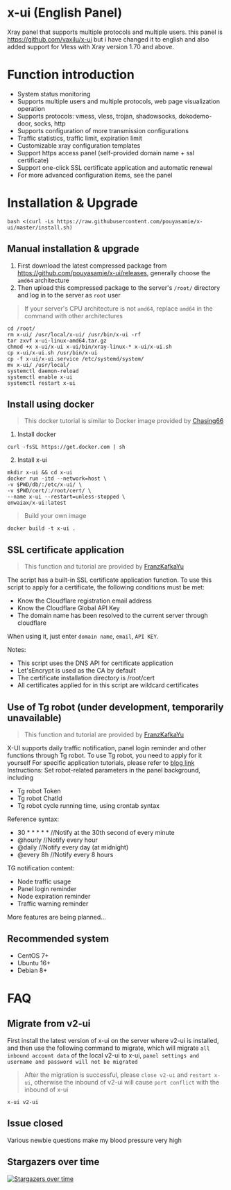 # x-ui (English Panel)

Xray panel that supports multiple protocols and multiple users. this panel is https://github.com/vaxilu/x-ui but i have changed it to english and also added support for Vless with Xray version 1.70 and above.

# Function introduction

- System status monitoring
- Supports multiple users and multiple protocols, web page visualization operation
- Supports protocols: vmess, vless, trojan, shadowsocks, dokodemo-door, socks, http
- Supports configuration of more transmission configurations
- Traffic statistics, traffic limit, expiration limit
- Customizable xray configuration templates
- Support https access panel (self-provided domain name + ssl certificate)
- Support one-click SSL certificate application and automatic renewal
- For more advanced configuration items, see the panel

# Installation & Upgrade

```
bash <(curl -Ls https://raw.githubusercontent.com/pouyasamie/x-ui/master/install.sh)
```

## Manual installation & upgrade

1. First download the latest compressed package from https://github.com/pouyasamie/x-ui/releases, generally choose the `amd64` architecture
2. Then upload this compressed package to the server's `/root/` directory and log in to the server as `root` user

> If your server's CPU architecture is not `amd64`, replace `amd64` in the command with other architectures

```
cd /root/
rm x-ui/ /usr/local/x-ui/ /usr/bin/x-ui -rf
tar zxvf x-ui-linux-amd64.tar.gz
chmod +x x-ui/x-ui x-ui/bin/xray-linux-* x-ui/x-ui.sh
cp x-ui/x-ui.sh /usr/bin/x-ui
cp -f x-ui/x-ui.service /etc/systemd/system/
mv x-ui/ /usr/local/
systemctl daemon-reload
systemctl enable x-ui
systemctl restart x-ui
```

## Install using docker

> This docker tutorial is similar to Docker image provided by [Chasing66](https://github.com/Chasing66)

1. Install docker

```shell
curl -fsSL https://get.docker.com | sh
```

2. Install x-ui

```shell
mkdir x-ui && cd x-ui
docker run -itd --network=host \
-v $PWD/db/:/etc/x-ui/ \
-v $PWD/cert/:/root/cert/ \
--name x-ui --restart=unless-stopped \
enwaiax/x-ui:latest
```

> Build your own image

```shell
docker build -t x-ui .
```

## SSL certificate application

> This function and tutorial are provided by [FranzKafkaYu](https://github.com/FranzKafkaYu)

The script has a built-in SSL certificate application function. To use this script to apply for a certificate, the following conditions must be met:

- Know the Cloudflare registration email address
- Know the Cloudflare Global API Key
- The domain name has been resolved to the current server through cloudflare

When using it, just enter `domain name`, `email`, `API KEY`.

Notes:

- This script uses the DNS API for certificate application
- Let'sEncrypt is used as the CA by default
- The certificate installation directory is /root/cert
- All certificates applied for in this script are wildcard certificates

## Use of Tg robot (under development, temporarily unavailable)

> This function and tutorial are provided by [FranzKafkaYu](https://github.com/FranzKafkaYu)

X-UI supports daily traffic notification, panel login reminder and other functions through Tg robot. To use Tg robot, you need to apply for it yourself
For specific application tutorials, please refer to [blog link](https://coderfan.net/how-to-use-telegram-bot-to-alarm-you-when-someone-login-into-your-vps.html)
Instructions: Set robot-related parameters in the panel background, including

- Tg robot Token
- Tg robot ChatId
- Tg robot cycle running time, using crontab syntax

Reference syntax:

- 30 \* \* \* \* \* //Notify at the 30th second of every minute
- @hourly //Notify every hour
- @daily //Notify every day (at midnight)
- @every 8h //Notify every 8 hours

TG notification content:

- Node traffic usage
- Panel login reminder
- Node expiration reminder
- Traffic warning reminder

More features are being planned...

## Recommended system

- CentOS 7+
- Ubuntu 16+
- Debian 8+

# FAQ

## Migrate from v2-ui

First install the latest version of x-ui on the server where v2-ui is installed, and then use the following command to migrate, which will migrate `all inbound account data` of the local v2-ui to x-ui, `panel settings and username and password will not be migrated`

> After the migration is successful, please `close v2-ui` and `restart x-ui`, otherwise the inbound of v2-ui will cause `port conflict` with the inbound of x-ui

```
x-ui v2-ui
```

## Issue closed

Various newbie questions make my blood pressure very high

## Stargazers over time

[![Stargazers over time](https://starchart.cc/vaxilu/x-ui.svg)](https://starchart.cc/vaxilu/x-ui)
